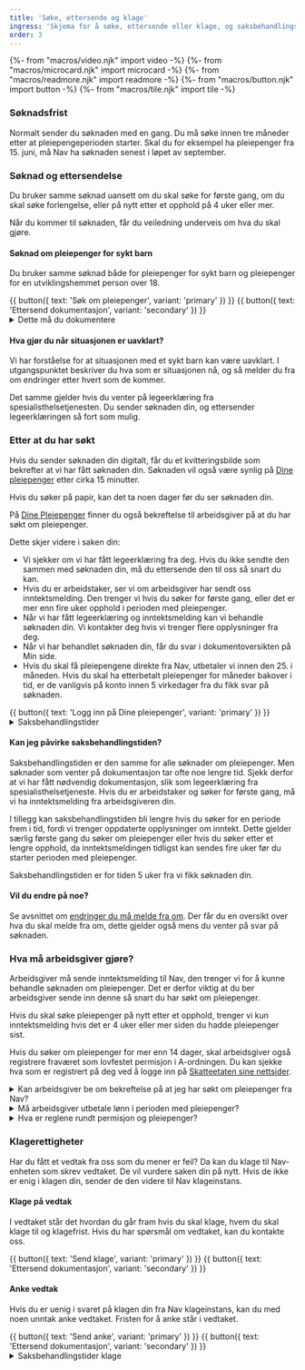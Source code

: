 ```yaml
---
title: 'Søke, ettersende og klage'
ingress: 'Skjema for å søke, ettersende eller klage, og saksbehandlingstider.'
order: 3
---
```


{%- from "macros/video.njk" import video -%}
{%- from "macros/microcard.njk" import microcard -%}
{%- from "macros/readmore.njk" import readmore -%}
{%- from "macros/button.njk" import button -%}
{%- from "macros/tile.njk" import tile -%}

### Søknadsfrist

Normalt sender du søknaden med en gang. Du må søke innen tre måneder etter at pleiepengeperioden starter. Skal du for eksempel ha pleiepenger fra 15. juni, må Nav ha søknaden senest i løpet av september.

### Søknad og ettersendelse

Du bruker samme søknad uansett om du skal søke for første gang, om du skal søke forlengelse, eller på nytt etter et opphold på 4 uker eller mer.

Når du kommer til søknaden, får du veiledning underveis om hva du skal gjøre.

#### Søknad om pleiepenger for sykt barn

Du bruker samme søknad både for pleiepenger for sykt barn og pleiepenger for en utviklingshemmet person over 18.

<div class="flex flex-wrap gap-3">
  {{ button({ text: 'Søk om pleiepenger', variant: 'primary' }) }}
  {{ button({ text: 'Ettersend dokumentasjon', variant: 'secondary' }) }}
</div>

<details class="readmore">
  <summary>Dette må du dokumentere</summary>
  {% prose %}{% endprose %}
</details>

#### Hva gjør du når situasjonen er uavklart?

Vi har forståelse for at situasjonen med et sykt barn kan være uavklart. I utgangspunktet beskriver du hva som er situasjonen nå, og så melder du fra om endringer etter hvert som de kommer.

Det samme gjelder hvis du venter på legeerklæring fra spesialisthelsetjenesten. Du sender søknaden din, og ettersender legeerklæringen så fort som mulig. 

### Etter at du har søkt

Hvis du sender søknaden din digitalt, får du et kvitteringsbilde som bekrefter at vi har fått søknaden din. Søknaden vil også være synlig på [Dine pleiepenger](#) etter cirka 15 minutter. 

Hvis du søker på papir, kan det ta noen dager før du ser søknaden din. 

På [Dine Pleiepenger](#) finner du også bekreftelse til arbeidsgiver på at du har søkt om pleiepenger. 

Dette skjer videre i saken din: 

* Vi sjekker om vi har fått legeerklæring fra deg. Hvis du ikke sendte den sammen med søknaden din, må du ettersende den til oss så snart du kan.
* Hvis du er arbeidstaker, ser vi om arbeidsgiver har sendt oss inntektsmelding. Den trenger vi hvis du søker for første gang, eller det er mer enn fire uker opphold i perioden med pleiepenger.
* Når vi har fått legeerklæring og inntektsmelding kan vi behandle søknaden din. Vi kontakter deg hvis vi trenger flere opplysninger fra deg.
* Når vi har behandlet søknaden din, får du svar i dokumentoversikten på Min side.
* Hvis du skal få pleiepengene direkte fra Nav, utbetaler vi innen den 25. i måneden. Hvis du skal ha etterbetalt pleiepenger for måneder bakover i tid, er de vanligvis på konto innen 5 virkedager fra du fikk svar på søknaden. 

<div class="flex flex-wrap gap-3">
  {{ button({ text: 'Logg inn på Dine pleiepenger', variant: 'primary' }) }}
</div>

<details class="readmore">
  <summary>Saksbehandlingstider</summary>
  {% prose %}{% endprose %}
</details>

#### Kan jeg påvirke saksbehandlingstiden?

Saksbehandlingstiden er den samme for alle søknader om pleiepenger. Men søknader som venter på dokumentasjon tar ofte noe lengre tid. Sjekk derfor at vi har fått nødvendig dokumentasjon, slik som legeerklæring fra spesialisthelsetjeneste. Hvis du er arbeidstaker og søker for første gang, må vi ha inntektsmelding fra arbeidsgiveren din. 

I tillegg kan saksbehandlingstiden bli lengre hvis du søker for en periode frem i tid, fordi vi trenger oppdaterte opplysninger om inntekt. Dette gjelder særlig første gang du søker om pleiepenger eller hvis du søker etter et lengre opphold, da inntektsmeldingen tidligst kan sendes fire uker før du starter perioden med pleiepenger.

Saksbehandlingstiden er for tiden 5 uker fra vi fikk søknaden din. 

#### Vil du endre på noe? 

Se avsnittet om [endringer du må melde fra om](#). Der får du en oversikt over hva du skal melde fra om, dette gjelder også mens du venter på svar på søknaden. 

### Hva må arbeidsgiver gjøre?

Arbeidsgiver må sende inntektsmelding til Nav, den trenger vi for å kunne behandle søknaden om pleiepenger. Det er derfor viktig at du ber arbeidsgiver sende inn denne så snart du har søkt om pleiepenger.

Hvis du skal søke pleiepenger på nytt etter et opphold, trenger vi kun inntektsmelding hvis det er 4 uker eller mer siden du hadde pleiepenger sist.

Hvis du søker om pleiepenger for mer enn 14 dager, skal arbeidsgiver også registrere fraværet som lovfestet permisjon i A-ordningen. Du kan sjekke hva som er registrert på deg ved å logge inn på [Skatteetaten sine nettsider](#). 

<div class='accordion'>
  <details>
    <summary>Kan arbeidsgiver be om bekreftelse på at jeg har søkt om pleiepenger fra Nav?</summary>
    {% prose %}{% endprose %}
  </details>
  <details>
    <summary>Må arbeidsgiver utbetale lønn i perioden med pleiepenger?</summary>
    {% prose %}{% endprose %}
  </details>
  <details>
    <summary>Hva er reglene rundt permisjon og pleiepenger?</summary>
    {% prose %}{% endprose %}
  </details>
</div>

### Klagerettigheter

Har du fått et vedtak fra oss som du mener er feil? Da kan du klage til Nav-enheten som skrev vedtaket. De vil vurdere saken din på nytt. Hvis de ikke er enig i klagen din, sender de den videre til Nav klageinstans.

#### Klage på vedtak

I vedtaket står det hvordan du går fram hvis du skal klage, hvem du skal klage til og klagefrist. Hvis du har spørsmål om vedtaket, kan du kontakte oss.

<div class="flex flex-wrap gap-3">
  {{ button({ text: 'Send klage', variant: 'primary' }) }}
  {{ button({ text: 'Ettersend dokumentasjon', variant: 'secondary' }) }}
</div>

#### Anke vedtak

Hvis du er uenig i svaret på klagen din fra Nav klageinstans, kan du med noen unntak anke vedtaket. Fristen for å anke står i vedtaket.

<div class="flex flex-wrap gap-3">
  {{ button({ text: 'Send anke', variant: 'primary' }) }}
  {{ button({ text: 'Ettersend dokumentasjon', variant: 'secondary' }) }}
</div>

<details class="readmore">
  <summary>Saksbehandlingstider klage</summary>
  {% prose %}{% endprose %}
</details>
